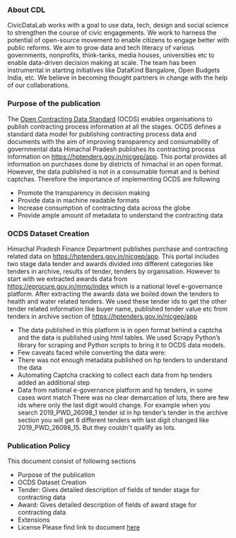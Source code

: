 ### About CDL
CivicDataLab works with a goal to use data, tech, design and social science to strengthen the course of civic engagements. We work to harness the potential of open-source movement to enable citizens to engage better with public reforms. We aim to grow data and tech literacy of various governments, nonprofits, think-tanks, media houses, universities etc to enable data-driven decision making at scale. The team has been instrumental in starting initiatives like DataKind Bangalore, Open Budgets India, etc. We believe in becoming thought partners in change with the help of our collaborations.

### Purpose of the publication
The [Open Contracting Data Standard](https://standard.open-contracting.org/latest/en/) (OCDS) enables organisations to publish contracting process information at all the stages. OCDS defines a standard data model for  publishing contracting process data and documents with the aim of improving transparency and consumability of governmental data
Himachal Pradesh publishes its contracting process information on https://hptenders.gov.in/nicgep/app. This portal provides all information on purchases done by districts of himachal in an open format. However, the data published is not in a consumable format and is behind captchas. Therefore the importance of implementing OCDS are following

* Promote the transparency in decision making
* Provide data in machine readable formats
* Increase consumption of contracting data across the globe
* Provide ample amount of metadata to understand the contracting data

### OCDS Dataset Creation
Himachal Pradesh Finance Department publishes purchase and contracting related data on https://hptenders.gov.in/nicgep/app. This portal includes two stage data tender and awards divided into different categories like tenders in archive, results of tender, tenders by organisation. However to start with we extracted awards data from https://eprocure.gov.in/mmp/index which is a national level e-governance platform. After extracting the awards data we boiled down the tenders to health and water related tenders. We used these tender ids to get the other tender related information like buyer name, published tender value etc from tenders in archive section of  https://hptenders.gov.in/nicgep/app

* The data published in this platform is in open format behind a captcha and the data is published using html tables. We used Scrapy Python’s library for scraping and Python scripts to bring it to OCDS data models.
* Few caveats faced while converting the data were:
* There was not enough metadata published on hp tenders to understand the data
* Automating Captcha cracking to collect each data from hp tenders added an additional step 
* Data from national e-governance platform and hp tenders, in some cases wont match 
There was no clear demarcation of lots, there are few ids where only the last digit would change. For example when you search  2019_PWD_26098_1 tender id in hp tender’s tender in the archive section you will get 8 different tenders with last digit changed like 2019_PWD_26098_15. But they couldn't qualify as lots.

### Publication Policy
This document consist of following sections
* Purpose of the publication
* OCDS Dataset Creation
* Tender: Gives detailed description of fields of tender stage for contracting data
* Award: Gives detailed description of fields of award stage for contracting data
* Extensions
* License
Please find link to document [here](https://docs.google.com/document/d/1UBL1Oe3JtrVFd65Df6NzeDI_Qsh5xpwY51DVK1YImG4/edit?usp=sharing)
